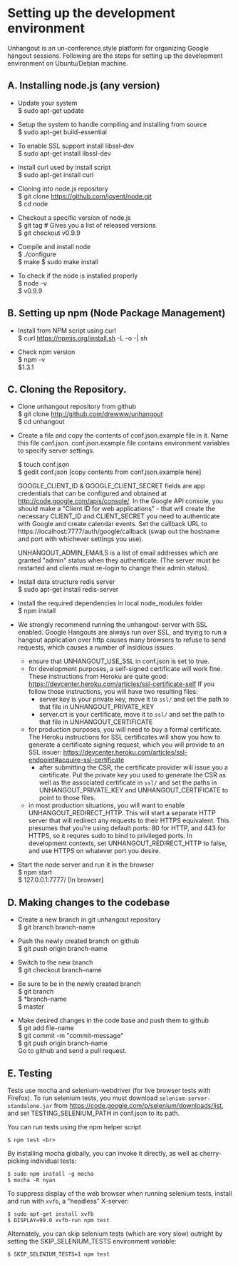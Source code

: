 Setting up the development environment
======================================

Unhangout is an un-conference style platform for organizing Google hangout sessions. Following are the steps for 
setting up the development environment on Ubuntu/Debian machine.

A. Installing node.js (any version)
-----------------------------------

   - Update your system <br>
     $ sudo apt-get update
             
   - Setup the system to handle compiling and installing from source <br>
     $ sudo apt-get build-essential
     
   - To enable SSL support install libssl-dev <br>
     $ sudo apt-get install libssl-dev
     
   - Install curl used by install script<br>
     $ sudo apt-get install curl
   
   - Cloning into node.js repository <br>
     $ git clone https://github.com/joyent/node.git <br> 
     $ cd node 
     
   - Checkout a specific version of node.js <br>
     $ git tag # Gives you a list of released versions <br> 
     $ git checkout v0.9.9 
     
   - Compile and install node <br>
     $ ./configure <br>
     $ make 
     $ sudo make install 
     
   - To check if the node is installed properly <br>
     $ node -v <br>
     $ v0.9.9
     
B. Setting up npm (Node Package Management)
-------------------------------------------

  - Install from NPM script using curl <br>
    $ curl https://npmjs.org/install.sh -L -o -| sh
    
  - Check npm version <br>
    $ npm -v <br>
    $1.3.1
    
C. Cloning the Repository.
--------------------------

  - Clone unhangout repository from github <br>
    $ git clone http://github.com/drewww/unhangout <br>
    $ cd unhangout
    
  - Create a file and copy the contents of conf.json.example file in it. Name this file conf.json. 
    conf.json.example file contains environment variables to specify server settings.

    $ touch conf.json <br>
    $ gedit conf.json [copy contents from conf.json.example here]
    
    GOOGLE_CLIENT_ID & GOOGLE_CLIENT_SECRET fields are app credentials that can
    be configured and obtained at http://code.google.com/apis/console/.
    In the Google API console, you should make a "Client ID for web applications" - that will create
    the necessary CLIENT_ID and CLIENT_SECRET you need to authenticate with Google and create
    calendar events.  Set the callback URL to https://localhost:7777/auth/google/callback
    (swap out the hostname and port with whichever settings you use).

    UNHANGOUT_ADMIN_EMAILS is a list of email addresses which are granted
    "admin" status when they authenticate.  (The server must be restarted and
    clients must re-login to change their admin status).

  - Install data structure redis server <br>
    $ sudo apt-get install redis-server 
    
  - Install the required dependencies in local node_modules folder <br>
    $ npm install

  - We strongly recommend running the unhangout-server with SSL enabled. Google Hangouts are always run over SSL, and trying to run a hangout application over http causes many browsers to refuse to send requests, which causes a number of insidious issues. 
    - ensure that UNHANGOUT_USE_SSL in conf.json is set to true.
    - for development purposes, a self-signed certificate will work fine. These instructions from Heroku are quite good: https://devcenter.heroku.com/articles/ssl-certificate-self If you follow those instructions, you will have two resulting files:
      - server.key is your private key, move it to `ssl/` and set the path to that file in UNHANGOUT_PRIVATE_KEY
      - server.crt is your certificate, move it to `ssl/` and set the path to that file in UNHANGOUT_CERTIFICATE
    - for production purposes, you will need to buy a formal certificate. The Heroku instructions for SSL certificates will show you how to generate a certificate signing request, which you will provide to an SSL issuer: https://devcenter.heroku.com/articles/ssl-endpoint#acquire-ssl-certificate
      - after submitting the CSR, the certificate provider will issue you a certificate. Put the private key you used to generate the CSR as well as the associated certificate in `ssl/` and set the paths in UNHANGOUT_PRIVATE_KEY and UNHANGOUT_CERTIFICATE to point to those files.
    - in most production situations, you will want to enable UNHANGOUT_REDIRECT_HTTP. This will start a separate HTTP server that will redirect any requests to their HTTPS equivalent. This presumes that you're using default ports: 80 for HTTP, and 443 for HTTPS, so it requres sudo to bind to privileged ports. In development contexts, set UNHANGOUT_REDIRECT_HTTP to false, and use HTTPS on whatever port you desire.

  - Start the node server and run it in the browser <br>
    $ npm start <br>
    $ 127.0.0.1:7777/ [In browser]

D. Making changes to the codebase
---------------------------------

  - Create a new branch in git unhangout repository <br>
    $ git branch branch-name

  - Push the newly created branch on github <br>
    $ git push origin branch-name

  - Switch to the new branch <br>
    $ git checkout branch-name

  - Be sure to be in the newly created branch <br>
    $ git branch <br>
    $ *branch-name <br>
    $  master 

  - Make desired changes in the code base and push them to github <br>
    $ git add file-name <br>
    $ git commit -m "commit-message" <br>
    $ git push origin branch-name <br>
    Go to github and send a pull request. 

E. Testing
----------

Tests use mocha and selenium-webdriver (for live browser tests with Firefox).  To run selenium tests, you must download ``selenium-server-standalone.jar`` from https://code.google.com/p/selenium/downloads/list, and set TESTING_SELENIUM_PATH in conf.json to its path. 

You can run tests using the npm helper script <br>

    $ npm test <br>

By installing mocha globally, you can invoke it directly, as well as cherry-picking individual tests:

    $ sudo npm install -g mocha
    $ mocha -R nyan

To suppress display of the web browser when running selenium tests, install and run with ``xvfb``, a "headless" X-server:

    $ sudo apt-get install xvfb
    $ DISPLAY=99.0 xvfb-run npm test

Alternately, you can skip selenium tests (which are very slow) outright by setting the SKIP_SELENIUM_TESTS environment variable:

    $ SKIP_SELENIUM_TESTS=1 npm test

